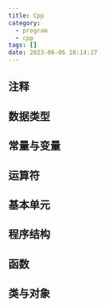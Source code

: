 ```yaml
---
title: Cpp
category:
  - program
  - cpp
tags: []
date: 2023-06-06 18:14:27
---
```


## 注释

## 数据类型

## 常量与变量

## 运算符

## 基本单元

## 程序结构

## 函数

## 类与对象
